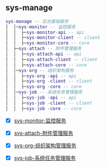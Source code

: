 ## sys-manage

```lua
sys-manage -- 后台基础服务
│  │─sys-monitor -- 监控服务
│  │  ├─sys-monitor-api -- api
│  │  ├─sys-monitor-client -- client
│  │  ├─sys-monitor-core -- core
│  ├─sys-attach -- 附件管理服务
│  │  ├─sys-attach-api -- api
│  │  ├─sys-attach-client -- client
│  │  ├─sys-attach-core -- core
│  │─sys-org -- 组织架构服务
│  │  ├─sys-org -api -- api
│  │  ├─sys-org -client -- client
│  │  ├─sys-org -core -- core
│  │─sys-job -- 系统任务管理服务
│  │  ├─sys-job -api -- api
│  │  ├─sys-job -client -- client
│  │  ├─sys-job -core -- core
```

- [x] [sys-monitor-监控服务](https://gitee.com/ibyte/M-Pass/tree/master/sys-manage/sys-monitor)
- [x] [sys-attach-附件管理服务](https://gitee.com/ibyte/M-Pass/tree/master/sys-manage/sys-attach)
- [x] [sys-org-组织架构管理服务](https://gitee.com/ibyte/M-Pass/tree/master/sys-manage/sys-org)
- [x] [sys-job-系统任务管理服务](https://gitee.com/ibyte/M-Pass/tree/master/sys-manage/sys-job)


